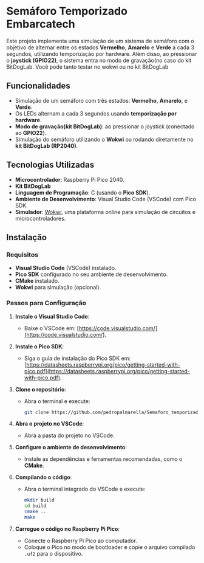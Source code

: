# Semáforo Temporizado Embarcatech

Este projeto implementa uma simulação de um sistema de semáforo com o objetivo de alternar entre os estados **Vermelho**, **Amarelo** e **Verde** a cada 3 segundos, utilizando temporização por hardware. Além disso, ao pressionar o **joystick (GPIO22)**, o sistema entra no modo de gravação(no caso do kit BitDogLab. Você pode tanto testar no wokwi ou no kit BitDogLab

## Funcionalidades

- Simulação de um semáforo com três estados: **Vermelho**, **Amarelo**, e **Verde**.
- Os LEDs alternam a cada 3 segundos usando **temporização por hardware**.
- **Modo de gravação(kit BitDogLab)**: ao pressionar o joystick (conectado ao **GPIO22**).
- Simulação do semáforo utilizando o **Wokwi** ou rodando diretamente no **kit BitDogLab (RP2040)**.

## Tecnologias Utilizadas

- **Microcontrolador**: Raspberry Pi Pico 2040.
- **Kit BitDogLab**
- **Linguagem de Programação**: C (usando o **Pico SDK**).
- **Ambiente de Desenvolvimento**: Visual Studio Code (VSCode) com Pico SDK.
- **Simulador**: [Wokwi](https://wokwi.com/), uma plataforma online para simulação de circuitos e microcontroladores.

## Instalação

### Requisitos

- **Visual Studio Code** (VSCode) instalado.
- **Pico SDK** configurado no seu ambiente de desenvolvimento.
- **CMake** instalado.
- **Wokwi** para simulação (opcional).

### Passos para Configuração

1. **Instale o Visual Studio Code**:
   - Baixe o VSCode em: [https://code.visualstudio.com/](https://code.visualstudio.com/).
   
2. **Instale o Pico SDK**:
   - Siga o guia de instalação do Pico SDK em: [https://datasheets.raspberrypi.org/pico/getting-started-with-pico.pdf](https://datasheets.raspberrypi.org/pico/getting-started-with-pico.pdf).

3. **Clone o repositório**:
   - Abra o terminal e execute:
     ```bash
     git clone https://github.com/pedropalmarella/Semaforo_temporizado_Embarcatech.git
     ```

4. **Abra o projeto no VSCode**:
   - Abra a pasta do projeto no VSCode.

5. **Configure o ambiente de desenvolvimento**:
   - Instale as dependências e ferramentas recomendadas, como o **CMake**.

6. **Compilando o código**:
   - Abra o terminal integrado do VSCode e execute:
     ```bash
     mkdir build
     cd build
     cmake ..
     make
     ```

7. **Carregue o código no Raspberry Pi Pico**:
   - Conecte o Raspberry Pi Pico ao computador.
   - Coloque o Pico no modo de bootloader e copie o arquivo compilado `.uf2` para o dispositivo.
